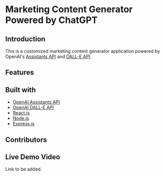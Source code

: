# Marketing Content Generator Powered by ChatGPT
## Introduction
This is a customized marketing content generator application powered by OpenAI's [Assistants API](https://platform.openai.com/docs/assistants/overview) and [DALL-E API](https://platform.openai.com/docs/guides/images/image-generation).

## Features

## Built with
- [OpenAI Assistants API](https://platform.openai.com/docs/assistants/overview)
- [OpenAI DALL-E API](https://platform.openai.com/docs/guides/images/image-generation)
- [React.js](https://platform.openai.com/docs/assistants/overview)
- [Node.js](https://nodejs.org/en/)
- [Express.js](https://expressjs.com/)
  
## Contributors

## Live Demo Video
Link to be added.
